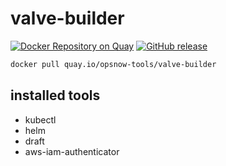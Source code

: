 # valve-builder

[![Docker Repository on Quay](https://quay.io/repository/opsnow-tools/valve-builder/status "Docker Repository on Quay")](https://quay.io/repository/opsnow-tools/valve-builder)
[![GitHub release](https://img.shields.io/github/release/opsnow-tools/valve-builder.svg)](https://github.com/opsnow-tools/valve-builder/releases)

```bash
docker pull quay.io/opsnow-tools/valve-builder
```

## installed tools

* kubectl
* helm
* draft
* aws-iam-authenticator
